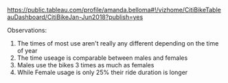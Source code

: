 https://public.tableau.com/profile/amanda.belloma#!/vizhome/CitiBikeTableauDashboard/CitiBikeJan-Jun2018?publish=yes

Observations:

1. The times of most use aren't really any different depending on the time of year
2. The time useage is comparable between males and females
3. Males use the bikes 3 times as much as females
4. While Female usage is only 25% their ride duration is longer